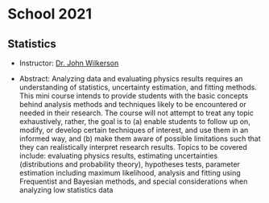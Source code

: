 # School 2021

## Statistics

- Instructor: [Dr. John Wilkerson](https://physics.unc.edu/people/wilkerson-john-f/)

- Abstract: Analyzing data and evaluating physics results requires an understanding of statistics, uncertainty estimation, and fitting methods. This mini course intends to provide students with the basic concepts behind analysis methods and techniques likely to be encountered or needed in their research. The course will not attempt to treat any topic exhaustively, rather, the goal is to (a) enable students to follow up on, modify, or develop certain techniques of interest, and use them in an informed way, and (b) make them aware of possible limitations such that they can realistically interpret research results. Topics to be covered include: evaluating physics results, estimating uncertainties (distributions and probability theory), hypotheses tests, parameter estimation including maximum likelihood, analysis and fitting using Frequentist and Bayesian methods, and special considerations when analyzing low statistics data
